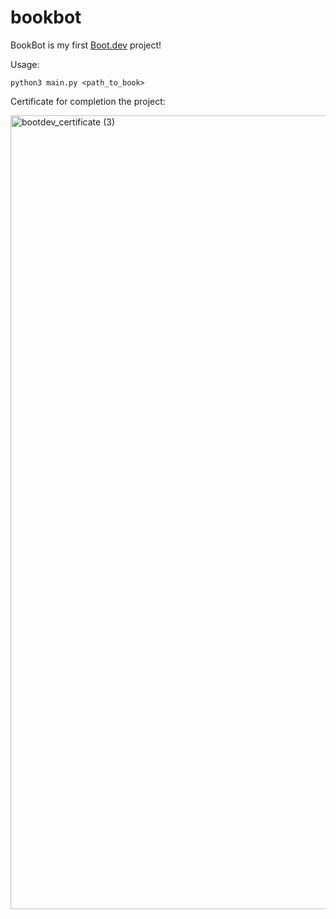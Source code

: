 # bookbot

BookBot is my first [Boot.dev](https://www.boot.dev) project!

Usage: 

```
python3 main.py <path_to_book>
```

Certificate for completion the project:

<img width="2080" height="1270" alt="bootdev_certificate (3)" src="https://github.com/user-attachments/assets/dfa84bae-7516-4af7-a2ce-f83f8369bebf" />
